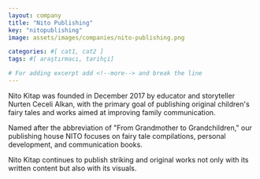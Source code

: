 ```yaml
---
layout: company
title: "Nito Publishing"
key: "nitopublishing"
image: assets/images/companies/nito-publishing.png

categories: #[ cat1, cat2 ]
tags: #[ araştırmacı, tarihçi]

# For adding excerpt add <!--more--> and break the line
---
```

Nito Kitap was founded in December 2017 by educator and storyteller Nurten Ceceli Alkan, with the primary goal of publishing original children's fairy tales and works aimed at improving family communication.

Named after the abbreviation of "From Grandmother to Grandchildren," our publishing house NITO focuses on fairy tale compilations, personal development, and communication books.

Nito Kitap continues to publish striking and original works not only with its written content but also with its visuals.
<!--more-->